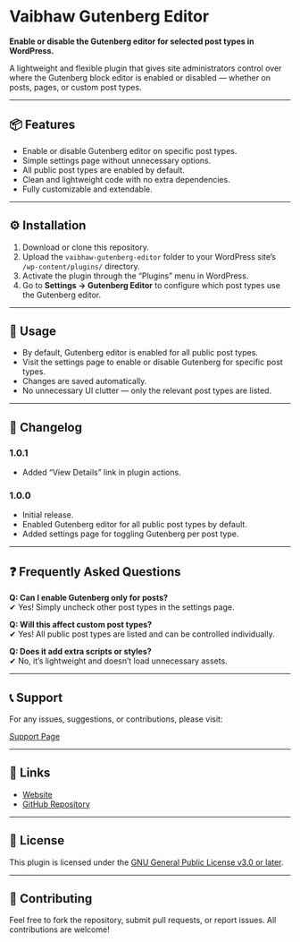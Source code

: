 # Vaibhaw Gutenberg Editor

**Enable or disable the Gutenberg editor for selected post types in WordPress.**

A lightweight and flexible plugin that gives site administrators control over where the Gutenberg block editor is enabled or disabled — whether on posts, pages, or custom post types.

---

## 📦 Features

- Enable or disable Gutenberg editor on specific post types.
- Simple settings page without unnecessary options.
- All public post types are enabled by default.
- Clean and lightweight code with no extra dependencies.
- Fully customizable and extendable.

---

## ⚙ Installation

1. Download or clone this repository.
2. Upload the `vaibhaw-gutenberg-editor` folder to your WordPress site’s `/wp-content/plugins/` directory.
3. Activate the plugin through the “Plugins” menu in WordPress.
4. Go to **Settings → Gutenberg Editor** to configure which post types use the Gutenberg editor.

---

## 🚀 Usage

- By default, Gutenberg editor is enabled for all public post types.
- Visit the settings page to enable or disable Gutenberg for specific post types.
- Changes are saved automatically.
- No unnecessary UI clutter — only the relevant post types are listed.

---

## 🧩 Changelog

### 1.0.1
- Added “View Details” link in plugin actions.

### 1.0.0
- Initial release.
- Enabled Gutenberg editor for all public post types by default.
- Added settings page for toggling Gutenberg per post type.

---

## ❓ Frequently Asked Questions

**Q: Can I enable Gutenberg only for posts?**  
✔ Yes! Simply uncheck other post types in the settings page.

**Q: Will this affect custom post types?**  
✔ Yes! All public post types are listed and can be controlled individually.

**Q: Does it add extra scripts or styles?**  
✔ No, it’s lightweight and doesn’t load unnecessary assets.

---

## 📞 Support

For any issues, suggestions, or contributions, please visit:

[Support Page](https://vaibhawkumarparashar.in/contact)

---

## 🔗 Links

- [Website](https://vaibhawkumarparashar.in)
- [GitHub Repository](https://github.com/your-username/vaibhaw-gutenberg-editor)

---

## 📄 License

This plugin is licensed under the [GNU General Public License v3.0 or later](https://www.gnu.org/licenses/).

---

## 🤝 Contributing

Feel free to fork the repository, submit pull requests, or report issues. All contributions are welcome!